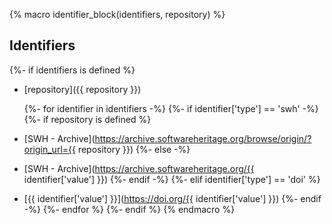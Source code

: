 {% macro identifier_block(identifiers, repository) %}

## Identifiers

{%- if identifiers is defined %}
- [repository]({{ repository }})

    {%- for identifier in identifiers -%}
        {%- if identifier['type'] == 'swh' -%}
            {%- if repository is defined %}
- [SWH - Archive](https://archive.softwareheritage.org/browse/origin/?origin_url={{ repository }})
            {%- else -%}
- [SWH - Archive](https://archive.softwareheritage.org/{{ identifier['value'] }})
            {%- endif -%}
        {%- elif identifier['type'] == 'doi' %}
- [{{ identifier['value'] }}](https://doi.org/{{ identifier['value'] }})
        {%- endif -%}
    {%- endfor %}
{%- endif %}
{% endmacro %}